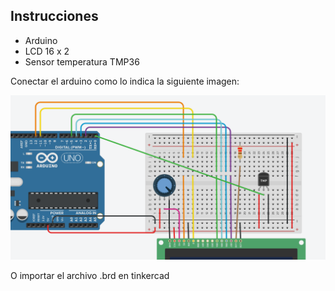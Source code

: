 ## Instrucciones

 - Arduino
 - LCD 16 x 2
 - Sensor temperatura TMP36

Conectar el arduino como lo indica la siguiente imagen:

![Conexion de Arduino.](./img/conexion.png)


O importar el archivo .brd en tinkercad
